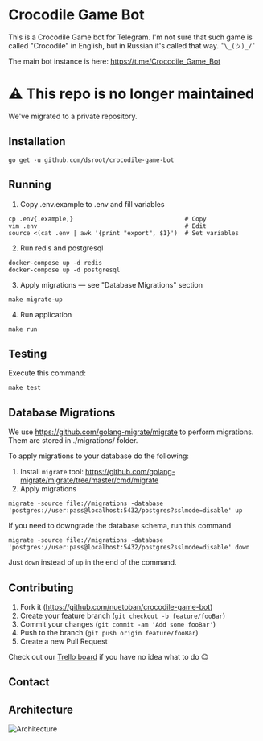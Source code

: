 # Crocodile Game Bot
This is a Crocodile Game bot for Telegram.
I'm not sure that such game is called "Crocodile" in English,
but in Russian it's called that way. `¯\_(ツ)_/¯`

The main bot instance is here: https://t.me/Crocodile_Game_Bot

# ⚠️ This repo is no longer maintained
We've migrated to a private repository.

## Installation
```
go get -u github.com/dsroot/crocodile-game-bot
```

## Running
1. Copy .env.example to .env and fill variables
```
cp .env{.example,}                               # Copy
vim .env                                         # Edit
source <(cat .env | awk '{print "export", $1}')  # Set variables
```

2. Run redis and postgresql
```
docker-compose up -d redis
docker-compose up -d postgresql
```

3. Apply migrations — see "Database Migrations" section
```
make migrate-up
```

4. Run application
```
make run
```

## Testing
Execute this command:
```
make test
```

## Database Migrations
We use https://github.com/golang-migrate/migrate to perform migrations.
Them are stored in ./migrations/ folder.

To apply migrations to your database do the following:

1. Install `migrate` tool: https://github.com/golang-migrate/migrate/tree/master/cmd/migrate
2. Apply migrations
```
migrate -source file://migrations -database 'postgres://user:pass@localhost:5432/postgres?sslmode=disable' up
```

If you need to downgrade the database schema, run this command
```
migrate -source file://migrations -database 'postgres://user:pass@localhost:5432/postgres?sslmode=disable' down
```
Just `down` instead of `up` in the end of the command.

## Contributing

1. Fork it (<https://github.com/nuetoban/crocodile-game-bot>)
2. Create your feature branch (`git checkout -b feature/fooBar`)
3. Commit your changes (`git commit -am 'Add some fooBar'`)
4. Push to the branch (`git push origin feature/fooBar`)
5. Create a new Pull Request

Check out our [Trello board](https://trello.com/b/LULMVlF1/%D0%BA%D1%80%D0%BE%D0%BA%D0%BE%D0%B4%D0%B8%D0%BB-%D0%B1%D0%BE%D1%82) if you have no idea what to do 😊

## Contact

## Architecture
![Architecture](crocodile.png)
